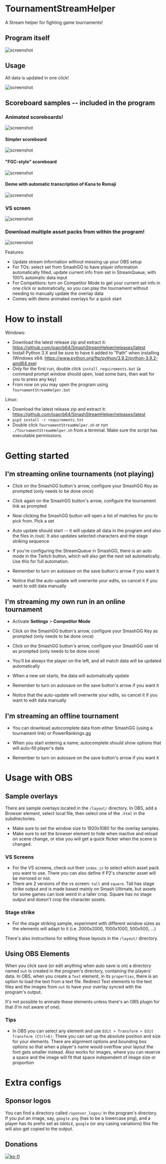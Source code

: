 # TournamentStreamHelper

A Stream helper for fighting game tournaments!

## Program itself

![screenshot](../media/media/screenshot1.png)

## Usage

All data is updated in one click!

![screenshot](../media/media/usage.gif)

## Scoreboard samples -- included in the program

### Animated scoreboards!

![screenshot](../media/media/scoreboard.gif)

#### Simpler scoreboard

![screenshot](../media/media/scoreboard2.png)

#### "FGC-style" scoreboard

![screenshot](../media/media/scoreboard_fgc.png)

#### Demo with automatic transcription of Kana to Romaji

![screenshot](../media/media/scoreboard_jp.png)

### VS screen

![screenshot](../media/media/vs_screen.gif)

### Download multiple asset packs from within the program!

![screenshot](../media/media/multi.gif)

Features:

- Update stream information without messing up your OBS setup
- For TOs: select set from SmashGG to have player information automatically filled, update current info from set in StreamQueue, with 100% automatic data input
- For Competitors: turn on Competitor Mode to get your current set info in one click or automatically, so you can play the tournament without needing to manually update the overlay data
- Comes with demo animated overlays for a quick start

# How to install

Windows:

- Download the latest release zip and extract it: https://github.com/joaorb64/SmashStreamHelper/releases/latest
- Install Python 3.X and be sure to have it added to "Path" when installing (Windows x64: https://www.python.org/ftp/python/3.9.2/python-3.9.2-amd64.exe)
- Only for the first run, double click `install_requirements.bat` (a command prompt window should open, load some bars, then wait for you to press any key)
- From now on you may open the program using `TournamentStreamHelper.bat`

Linux:

- Download the latest release zip and extract it: https://github.com/joaorb64/SmashStreamHelper/releases/latest
- `pip3 install -r requirements.txt`
- Double click `TournamentStreamHelper.sh` or run `./TournamentStreamHelper.sh` from a terminal. Make sure the script has executable permissions.

# Getting started

## I'm streaming online tournaments (not playing)

- Click on the SmashGG button's arrow, configure your SmashGG Key as prompted (only needs to be done once)
- Click again on the SmashGG button's arrow, configure the tournament link as prompted
- Now clicking the SmashGG button will open a list of matches for you to pick from. Pick a set
- Auto update should start -- it will update all data in the program and also the files in /out/. It also updates selected characters and the stage striking sequence

- If you're configuring the StreamQueue in SmashGG, there is an auto mode in the Twitch button, which will also get the next set automatically. Use this for full automation.

- Remember to turn on autosave on the save button's arrow if you want it
- Notice that the auto-update will overwrite your edits, so cancel it if you want to edit data manually

## I'm streaming my own run in an online tournament

- Activate **Settings** > **Competitor Mode**

- Click on the SmashGG button's arrow, configure your SmashGG Key as prompted (only needs to be done once)
- Click on the SmashGG button's arrow, configure your SmashGG user id as prompted (only needs to be done once)

- You'll be always the player on the left, and all match data will be updated automatically
- When a new set starts, the data will automatically update

- Remember to turn on autosave on the save button's arrow if you want it
- Notice that the auto-update will overwrite your edits, so cancel it if you want to edit data manually

## I'm streaming an offline tournament

- You can download autocomplete data from either SmashGG (using a tournament link) or PowerRankings.gg
- When you start entering a name, autocomplete should show options that will auto-fill player's data

- Remember to turn on autosave on the save button's arrow if you want it

# Usage with OBS

## Sample overlays

There are sample overlays located in the `/layout/` directory. In OBS, add a Browser element, select local file, then select one of the `.html` in the subdirectories.

- Make sure to set the window size to 1920x1080 for the overlay samples.
- Make sure to set the browser element to hide when inactive and reload on scene change, or else you will get a quick flicker when the scene is changed.

### VS Screens

- For the VS screens, check out their `index.js` to select which asset pack you want to use. There you can also define if P2's character asset will be mirrored or not.
- There are 2 versions of the vs screen: `tall` and `square`. Tall has stage strike output and is made based mainly on Smash Ultimate, but assets for some games can look weird in a taller crop. Square has no stage output and doesn't crop the character assets.

### Stage strike

- For the stage striking sample, experiment with different window sizes as the elements will adapt to it (i.e. 2000x2000, 1000x1000, 500x500, ...)

There's also instructions for editing those layouts in the `/layout/` directory.

## Using OBS Elements

When you click save (or edit anything when auto save is on) a directory named `out` is created in the program's directory, containing the players' data. In OBS, when you create a `Text` element, in its `properties`, there is an option to load the text from a text file. Redirect Text elements to the text files and the images from `out` to have your overlay synced with the program's output.

It's not possible to animate these elements unless there's an OBS plugin for that (I'm not aware of one).

### Tips

- In OBS you can select any element and use `Edit > Transform > Edit Transform (Ctrl+E)`. There you can set up the absolute position and size for your elements. There are alignment options and bounding box options so that when a player's name would overflow your layout the font gets smaller instead. Also works for images, where you can reserve a space and the image will fit that space independent of image size or proportion

# Extra configs

## Sponsor logos

You can find a directory called `/sponsor_logos/` in the program's directory. If you put an image, say, `google.png` (has to be a lowercase png), and a player has its prefix set as `GOOGLE`, `google` (or any casing variations) this file will also get copied to the output.

## Donations

[![ko-fi](https://www.ko-fi.com/img/githubbutton_sm.svg)](https://ko-fi.com/W7W22YK26)

